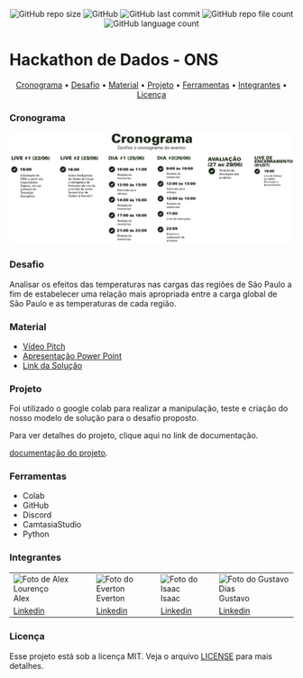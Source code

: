 <p align="center">
  <img alt="GitHub repo size" src="https://img.shields.io/github/repo-size/gpd38/desafioShaweeDatathONS?color=blue">
  <img alt="GitHub" src="https://img.shields.io/github/license/gpd38/desafioShaweeDatathONS?color=red">
  <img alt="GitHub last commit" src="https://img.shields.io/github/last-commit/gpd38/desafioShaweeDatathONS">
  <img alt="GitHub repo file count" src="https://img.shields.io/github/directory-file-count/gpd38/desafioShaweeDatathONS?color=orange">
  <img alt="GitHub language count" src="https://img.shields.io/github/languages/count/gpd38/desafioShaweeDatathONS?color=pink">
</p>

# Hackathon de Dados - ONS

<p align="center">
  <a href="#Cronograma">Cronograma</a> •
  <a href="#Desafio">Desafio</a> •
  <a href="#Material">Material</a> •
  <a href="#Projeto">Projeto</a> •
  <a href="#Ferramentas">Ferramentas</a> •
  <a href="#Integrantes">Integrantes</a> •
  <a href="#Licença">Licença</a>
</p>

### Cronograma

<img src="img/cronograma.png"/><br>

### Desafio

Analisar os efeitos das temperaturas nas cargas das regiões de São Paulo a fim de estabelecer uma relação mais apropriada entre a carga global de São Paulo e as temperaturas de cada região.

### Material

- [Vídeo Pitch](#)
- [Apresentação Power Point](#)
- [Link da Solução](https://colab.research.google.com/drive/1eTprynt3uIbifKRzSxgDBYjDKAJAt6tO#scrollTo=Md2bmqo-LWef)

### Projeto

Foi utilizado o google colab para realizar a manipulação, teste e criação do nosso modelo de solução para o desafio proposto.

Para ver detalhes do projeto, clique aqui no link de documentação.

[documentação do projeto]().

### Ferramentas

<ul>
  <li>Colab</li>
  <li>GitHub</li>
  <li>Discord</li>
  <li>CamtasiaStudio</li>
  <li>Python</li>
</ul>

### Integrantes

<table>
  <tr>
    <td><img alt="Foto de Alex Lourenço" src="https://media-exp2.licdn.com/dms/image/C4D03AQF6WoN4_5ONNA/profile-displayphoto-shrink_800_800/0/1596643122836?e=1661385600&v=beta&t=4qmKUHrLqFxTJ5XDo9rqGn6QJ3K3NjyEmEfTa25B--s" /><br>Alex</td>
    <td><img alt="Foto do Everton" src="https://media-exp2.licdn.com/dms/image/C4E03AQGI6ykbLYE6OA/profile-displayphoto-shrink_800_800/0/1612813378710?e=1661990400&v=beta&t=Vyfjg1fJ7yLlQpo5XXTM4xeDeT_zcmcOUv8vpkrkXQI" /><br>Everton</td>
    <td><img alt="Foto do Isaac" src="https://media-exp2.licdn.com/dms/image/C4D03AQEo-RFIxoUzXw/profile-displayphoto-shrink_800_800/0/1656239156344?e=1661990400&v=beta&t=ItIA62009mnShPlNwDJD7GX7ia3ndXYZJQLtLCUmKmM" /><br>Isaac</td>
    <td><img alt="Foto do Gustavo Dias" src="https://media-exp2.licdn.com/dms/image/C4E03AQHTRpKKU1Nptg/profile-displayphoto-shrink_800_800/0/1596412740803?e=1661385600&v=beta&t=W8Tv3NFK_oCvSIYWYoYkBPA1hBpIm4X6svFaibn69_8" /><br>Gustavo</td>
  </tr>
  <tr>
    <td><a href="https://www.linkedin.com/in/engalexlourenco/" target="_blank">Linkedin</a></td>
    <td><a href="https://www.linkedin.com/in/everton-mendes-4b402019b/" target="_blank">Linkedin</a></td>
    <td><a href="https://www.linkedin.com/in/isaac-camargos-945833207/"  target="_blank">Linkedin</a></td>
    <td><a href="https://www.linkedin.com/in/gustavopereiradias/" target="_blank">Linkedin</a></td>
    </tr>
  </table>

### Licença

Esse projeto está sob a licença MIT. Veja o arquivo [LICENSE](LICENSE) para mais detalhes.
